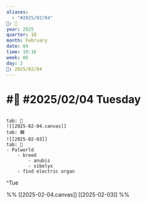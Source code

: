 ```yaml
---
aliases:
  - "#2025/02/04"
📁: 📅
year: 2025
quarter: 1Q
month: February
date: 04
time: 10:16
week: 06
day: 2
📅: 2025/02/04
---
```

# #📅 #2025/02/04 Tuesday

```tabs

tab: 🧠
![[2025-02-04.canvas]]
tab: 🟦
![[2025-02-03]]
tab: 🎲
- Palworld
	- breed
		- anubis
		- sibelyx
	- find electric organ
```

^Tue

%%
[[2025-02-04.canvas]]
[[2025-02-03]]
%%